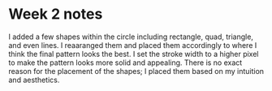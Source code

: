 # Week 2 notes

I added a few shapes within the circle including rectangle, quad, triangle, and even lines. I reaaranged them and placed them accordingly to where I think the final pattern looks the best. I set the stroke width to a higher pixel to make the pattern looks more solid and appealing. There is no exact reason for the placement of the shapes; I placed them based on my intuition and aesthetics. 
